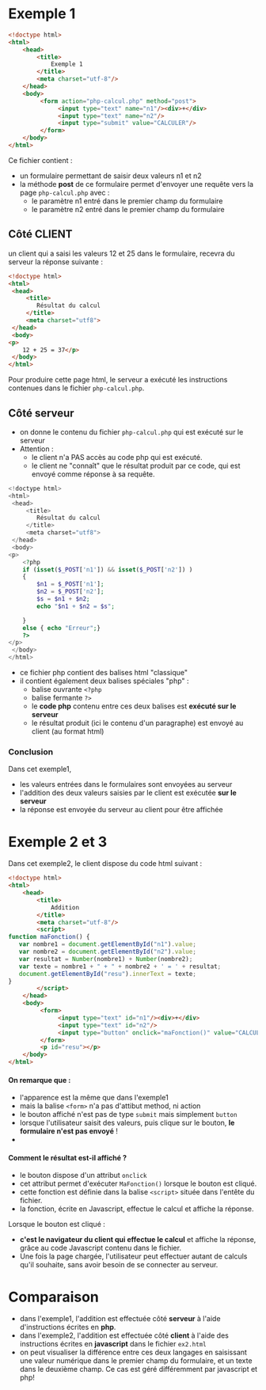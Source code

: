 # Exemple 1
```html
<!doctype html>
<html>
	<head>
		<title>
			Exemple 1
		</title>
		<meta charset="utf-8"/>
	</head>
	<body>
		 <form action="php-calcul.php" method="post">
			  <input type="text" name="n1"/><div>+</div>
			  <input type="text" name="n2"/>
			  <input type="submit" value="CALCULER"/>
		 </form>
	</body>
</html>
```

Ce fichier contient  : 
* un formulaire permettant de saisir deux valeurs n1  et  n2
* la méthode **post** de ce formulaire permet d'envoyer une requête vers la page `php-calcul.php` avec :
   * le paramètre n1 entré dans le premier champ du formulaire
   * le paramètre n2 entré dans le premier champ du formulaire

## Côté CLIENT
un client qui a saisi les valeurs 12 et 25 dans le formulaire, recevra du serveur la réponse suivante : 
```html
<!doctype html>
<html>
 <head>
     <title>
        Résultat du calcul
     </title>
     <meta charset="utf8">
 </head>
 <body>
<p>
    12 + 25 = 37</p>
 </body>
</html>
```

Pour produire cette page html, le serveur a exécuté les instructions contenues dans le fichier  `php-calcul.php`.
## Côté serveur
* on donne le contenu du fichier  `php-calcul.php` qui est exécuté sur le serveur 
* Attention : 
   * le client n'a PAS accès au code php qui est exécuté.
   * le client ne "connaît" que le résultat produit par ce code, qui est envoyé comme réponse à sa requête.

```php
<!doctype html>
<html>
 <head>
     <title>
        Résultat du calcul
     </title>
     <meta charset="utf8">
 </head>
 <body>
<p>
    <?php
    if (isset($_POST['n1']) && isset($_POST['n2']) )
    {
        $n1 = $_POST['n1'];
        $n2 = $_POST['n2'];
        $s = $n1 + $n2;
        echo "$n1 + $n2 = $s";

    }
    else { echo "Erreur";}
    ?>
</p>
 </body>
</html>
```
* ce fichier php contient des balises html "classique"
*  il contient également deux  balises spéciales "php" : 
   *  balise ouvrante  `<?php`
   *  balise fermante `?>`
   *  le **code php** contenu entre ces deux balises est **exécuté sur le serveur**
   *  le résultat produit (ici le contenu d'un paragraphe) est envoyé au client (au format html)

### Conclusion
Dans cet exemple1, 
* les valeurs entrées dans le formulaires sont envoyées au serveur
* l'addition des deux valeurs saisies par le client est exécutée **sur le serveur**
* la réponse est envoyée du serveur au client pour être affichée

# Exemple 2 et 3
Dans cet exemple2, le client dispose du code html suivant : 
```html
<!doctype html>
<html>
	<head>
		<title>
			Addition
		</title>
		<meta charset="utf-8"/>
		<script>
function maFonction() {
   var nombre1 = document.getElementById("n1").value;
   var nombre2 = document.getElementById("n2").value;
   var resultat = Number(nombre1) + Number(nombre2);
   var texte = nombre1 + " + " + nombre2 + ' = ' + resultat;
   document.getElementById("resu").innerText = texte;
}
		</script>
	</head>
	<body>
		 <form>
			  <input type="text" id="n1"/><div>+</div>
			  <input type="text" id="n2"/>
			  <input type="button" onclick="maFonction()" value="CALCULER"/>
		 </form>
		 <p id="resu"></p>
	</body>
</html>
```
#### On remarque que : 
* l'apparence est la même que dans l'exemple1
* mais la balise `<form>` n'a pas d'attibut method, ni action
* le bouton affiché n'est pas de type `submit` mais simplement `button`
* lorsque l'utilisateur saisit des valeurs, puis clique sur le bouton, **le formulaire n'est pas envoyé** ! 
* 
#### Comment le résultat est-il affiché ?
* le bouton dispose d'un attribut `onclick`
* cet attribut permet d'exécuter `MaFonction()` lorsque le bouton est cliqué.
* cette fonction est définie dans la balise `<script>` située dans l'entête du fichier. 
* la fonction, écrite en Javascript, effectue le calcul et affiche la réponse. 

Lorsque le bouton est cliqué :
* **c'est le navigateur du client qui effectue le calcul** et affiche la réponse, grâce au code Javascript contenu dans le fichier. 
* Une fois la page chargée, l'utilisateur peut effectuer autant de calculs qu'il souhaite, sans avoir besoin de se connecter au serveur.

# Comparaison
* dans l'exemple1, l'addition est effectuée côté **serveur** à l'aide d'instructions écrites en **php**. 
* dans l'exemple2, l'addition est effectuée côté **client** à l'aide des instructions écrites en **javascript** dans le fichier `ex2.html`
* on peut visualiser la différence entre ces deux langages en saisissant une valeur numérique dans le premier champ du formulaire, et un texte dans le deuxième champ. Ce cas est géré différemment par javascript et php!
